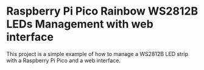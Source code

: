 # Raspberry Pi Pico Rainbow WS2812B LEDs Management with web interface

This project is a simple example of how to manage a WS2812B LED strip with a Raspberry Pi Pico and a web interface.
